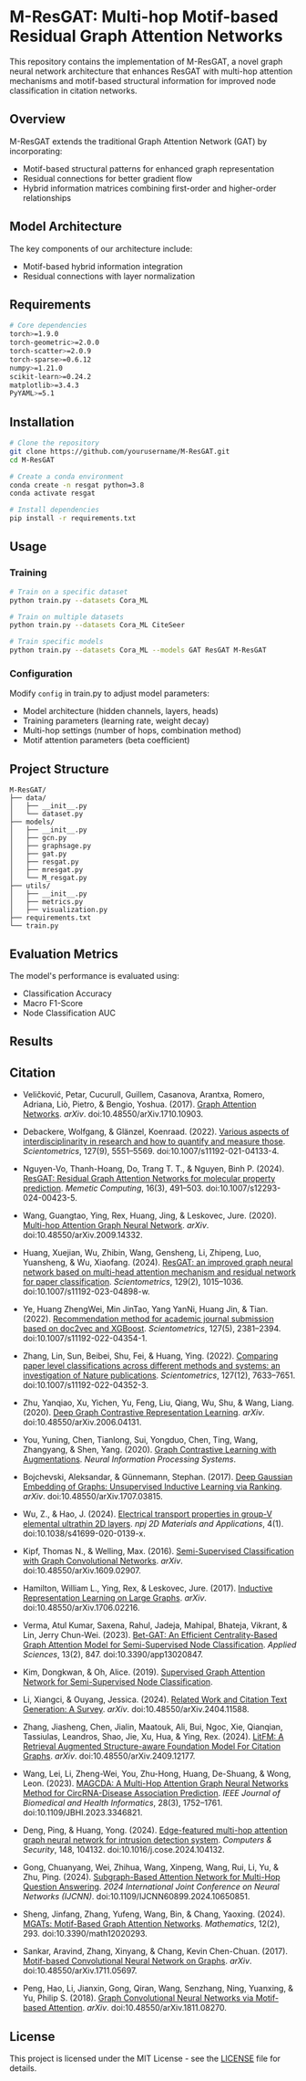 # M-ResGAT: Multi-hop Motif-based Residual Graph Attention Networks

This repository contains the implementation of M-ResGAT, a novel graph neural network architecture that enhances ResGAT with multi-hop attention mechanisms and motif-based structural information for improved node classification in citation networks.

## Overview

M-ResGAT extends the traditional Graph Attention Network (GAT) by incorporating:
- Motif-based structural patterns for enhanced graph representation
- Residual connections for better gradient flow
- Hybrid information matrices combining first-order and higher-order relationships

## Model Architecture

The key components of our architecture include:
- Motif-based hybrid information integration
- Residual connections with layer normalization

## Requirements

```bash
# Core dependencies
torch>=1.9.0
torch-geometric>=2.0.0
torch-scatter>=2.0.9
torch-sparse>=0.6.12
numpy>=1.21.0
scikit-learn>=0.24.2
matplotlib>=3.4.3
PyYAML>=5.1
```

## Installation

```bash
# Clone the repository
git clone https://github.com/yourusername/M-ResGAT.git
cd M-ResGAT

# Create a conda environment
conda create -n resgat python=3.8
conda activate resgat

# Install dependencies
pip install -r requirements.txt
```

## Usage

### Training

```bash
# Train on a specific dataset
python train.py --datasets Cora_ML

# Train on multiple datasets
python train.py --datasets Cora_ML CiteSeer

# Train specific models
python train.py --datasets Cora_ML --models GAT ResGAT M-ResGAT

```

### Configuration

Modify `config` in train.py to adjust model parameters:
- Model architecture (hidden channels, layers, heads)
- Training parameters (learning rate, weight decay)
- Multi-hop settings (number of hops, combination method)
- Motif attention parameters (beta coefficient)

## Project Structure

```
M-ResGAT/
├── data/
│   ├── __init__.py
│   └── dataset.py
├── models/
│   ├── __init__.py
│   ├── gcn.py
│   ├── graphsage.py
│   ├── gat.py
│   ├── resgat.py
│   ├── mresgat.py
│   └── M_resgat.py
├── utils/
│   ├── __init__.py
│   ├── metrics.py
│   ├── visualization.py
├── requirements.txt
└── train.py
```

## Evaluation Metrics

The model's performance is evaluated using:
- Classification Accuracy
- Macro F1-Score
- Node Classification AUC

## Results


## Citation
- Veličković, Petar, Cucurull, Guillem, Casanova, Arantxa, Romero, Adriana, Liò, Pietro, & Bengio, Yoshua. (2017). [Graph Attention Networks](https://doi.org/10.48550/arXiv.1710.10903). *arXiv*. doi:10.48550/arXiv.1710.10903.

- Debackere, Wolfgang, & Glänzel, Koenraad. (2022). [Various aspects of interdisciplinarity in research and how to quantify and measure those](https://ideas.repec.org/a/spr/scient/v127y2022i9d10.1007_s11192-021-04133-4.html). *Scientometrics*, 127(9), 5551–5569. doi:10.1007/s11192-021-04133-4.

- Nguyen-Vo, Thanh-Hoang, Do, Trang T. T., & Nguyen, Binh P. (2024). [ResGAT: Residual Graph Attention Networks for molecular property prediction](https://doi.org/10.1007/s12293-024-00423-5). *Memetic Computing*, 16(3), 491–503. doi:10.1007/s12293-024-00423-5.

- Wang, Guangtao, Ying, Rex, Huang, Jing, & Leskovec, Jure. (2020). [Multi-hop Attention Graph Neural Network](https://doi.org/10.48550/arXiv.2009.14332). *arXiv*. doi:10.48550/arXiv.2009.14332.

- Huang, Xuejian, Wu, Zhibin, Wang, Gensheng, Li, Zhipeng, Luo, Yuansheng, & Wu, Xiaofang. (2024). [ResGAT: an improved graph neural network based on multi-head attention mechanism and residual network for paper classification](https://doi.org/10.1007/s11192-023-04898-w). *Scientometrics*, 129(2), 1015–1036. doi:10.1007/s11192-023-04898-w.

- Ye, Huang ZhengWei, Min JinTao, Yang YanNi, Huang Jin, & Tian. (2022). [Recommendation method for academic journal submission based on doc2vec and XGBoost](https://ideas.repec.org/a/spr/scient/v127y2022i5d10.1007_s11192-022-04354-1.html). *Scientometrics*, 127(5), 2381–2394. doi:10.1007/s11192-022-04354-1.

- Zhang, Lin, Sun, Beibei, Shu, Fei, & Huang, Ying. (2022). [Comparing paper level classifications across different methods and systems: an investigation of Nature publications](https://doi.org/10.1007/s11192-022-04352-3). *Scientometrics*, 127(12), 7633–7651. doi:10.1007/s11192-022-04352-3.

- Zhu, Yanqiao, Xu, Yichen, Yu, Feng, Liu, Qiang, Wu, Shu, & Wang, Liang. (2020). [Deep Graph Contrastive Representation Learning](https://doi.org/10.48550/arXiv.2006.04131). *arXiv*. doi:10.48550/arXiv.2006.04131.

- You, Yuning, Chen, Tianlong, Sui, Yongduo, Chen, Ting, Wang, Zhangyang, & Shen, Yang. (2020). [Graph Contrastive Learning with Augmentations](https://www.semanticscholar.org/paper/Graph-Contrastive-Learning-with-Augmentations-You-Chen/2a9fbca9dc6badbeedc591ad829c5c6e0f950fd6). *Neural Information Processing Systems*.

- Bojchevski, Aleksandar, & Günnemann, Stephan. (2017). [Deep Gaussian Embedding of Graphs: Unsupervised Inductive Learning via Ranking](https://doi.org/10.48550/arXiv.1707.03815). *arXiv*. doi:10.48550/arXiv.1707.03815.

- Wu, Z., & Hao, J. (2024). [Electrical transport properties in group-V elemental ultrathin 2D layers](https://doi.org/10.1038/s41699-020-0139-x). *npj 2D Materials and Applications*, 4(1). doi:10.1038/s41699-020-0139-x.

- Kipf, Thomas N., & Welling, Max. (2016). [Semi-Supervised Classification with Graph Convolutional Networks](https://doi.org/10.48550/arXiv.1609.02907). *arXiv*. doi:10.48550/arXiv.1609.02907.

- Hamilton, William L., Ying, Rex, & Leskovec, Jure. (2017). [Inductive Representation Learning on Large Graphs](https://doi.org/10.48550/arXiv.1706.02216). *arXiv*. doi:10.48550/arXiv.1706.02216.

- Verma, Atul Kumar, Saxena, Rahul, Jadeja, Mahipal, Bhateja, Vikrant, & Lin, Jerry Chun-Wei. (2023). [Bet-GAT: An Efficient Centrality-Based Graph Attention Model for Semi-Supervised Node Classification](https://doi.org/10.3390/app13020847). *Applied Sciences*, 13(2), 847. doi:10.3390/app13020847.

- Kim, Dongkwan, & Oh, Alice. (2019). [Supervised Graph Attention Network for Semi-Supervised Node Classification](https://www.semanticscholar.org/paper/Supervised-Graph-Attention-Network-for-Node-Kim-Oh/431f4d7bbfdbd8add524c7c7cb4b075ad12e5827).

- Li, Xiangci, & Ouyang, Jessica. (2024). [Related Work and Citation Text Generation: A Survey](https://doi.org/10.48550/arXiv.2404.11588). *arXiv*. doi:10.48550/arXiv.2404.11588.

- Zhang, Jiasheng, Chen, Jialin, Maatouk, Ali, Bui, Ngoc, Xie, Qianqian, Tassiulas, Leandros, Shao, Jie, Xu, Hua, & Ying, Rex. (2024). [LitFM: A Retrieval Augmented Structure-aware Foundation Model For Citation Graphs](https://doi.org/10.48550/arXiv.2409.12177). *arXiv*. doi:10.48550/arXiv.2409.12177.

- Wang, Lei, Li, Zheng-Wei, You, Zhu-Hong, Huang, De-Shuang, & Wong, Leon. (2023). [MAGCDA: A Multi-Hop Attention Graph Neural Networks Method for CircRNA-Disease Association Prediction](https://doi.org/10.1109/JBHI.2023.3346821). *IEEE Journal of Biomedical and Health Informatics*, 28(3), 1752–1761. doi:10.1109/JBHI.2023.3346821.

- Deng, Ping, & Huang, Yong. (2024). [Edge-featured multi-hop attention graph neural network for intrusion detection system](https://doi.org/10.1016/j.cose.2024.104132). *Computers & Security*, 148, 104132. doi:10.1016/j.cose.2024.104132.

- Gong, Chuanyang, Wei, Zhihua, Wang, Xinpeng, Wang, Rui, Li, Yu, & Zhu, Ping. (2024). [Subgraph-Based Attention Network for Multi-Hop Question Answering](https://doi.org/10.1109/IJCNN60899.2024.10650851). *2024 International Joint Conference on Neural Networks (IJCNN)*. doi:10.1109/IJCNN60899.2024.10650851.

- Sheng, Jinfang, Zhang, Yufeng, Wang, Bin, & Chang, Yaoxing. (2024). [MGATs: Motif-Based Graph Attention Networks](https://doi.org/10.3390/math12020293). *Mathematics*, 12(2), 293. doi:10.3390/math12020293.

- Sankar, Aravind, Zhang, Xinyang, & Chang, Kevin Chen-Chuan. (2017). [Motif-based Convolutional Neural Network on Graphs](https://doi.org/10.48550/arXiv.1711.05697). *arXiv*. doi:10.48550/arXiv.1711.05697.

- Peng, Hao, Li, Jianxin, Gong, Qiran, Wang, Senzhang, Ning, Yuanxing, & Yu, Philip S. (2018). [Graph Convolutional Neural Networks via Motif-based Attention](https://doi.org/10.48550/arXiv.1811.08270). *arXiv*. doi:10.48550/arXiv.1811.08270.


## License

This project is licensed under the MIT License - see the [LICENSE](LICENSE) file for details.
